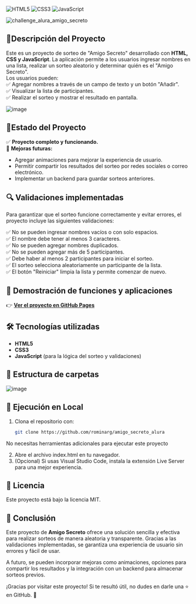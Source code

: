 ![HTML5](https://img.shields.io/badge/HTML5-Frontend-orange)
![CSS3](https://img.shields.io/badge/CSS3-Frontend-blue)
![JavaScript](https://img.shields.io/badge/JavaScript-Fullstack-yellow)

![challenge_alura_amigo_secreto](https://github.com/user-attachments/assets/c03ffa2e-90b3-4923-9f74-111adc9ceb65)


## 📝Descripción del Proyecto

Este es un proyecto de sorteo de "Amigo Secreto" desarrollado con **HTML, CSS y JavaScript**. La aplicación permite a los usuarios ingresar nombres en una lista, realizar un sorteo aleatorio y determinar quién es el "Amigo Secreto".  
Los usuarios pueden:  
✅ Agregar nombres a través de un campo de texto y un botón "Añadir".  
✅ Visualizar la lista de participantes.  
✅ Realizar el sorteo y mostrar el resultado en pantalla.  

![image](https://github.com/user-attachments/assets/f7171233-8144-48b6-a56e-90304b376d14)

## 🚀Estado del Proyecto

✅ **Proyecto completo y funcionando.**  
🔧 **Mejoras futuras:**  
- Agregar animaciones para mejorar la experiencia de usuario.  
- Permitir compartir los resultados del sorteo por redes sociales o correo electrónico.  
- Implementar un backend para guardar sorteos anteriores.

## 🔍 Validaciones implementadas

Para garantizar que el sorteo funcione correctamente y evitar errores, el proyecto incluye las siguientes validaciones:

✅ No se pueden ingresar nombres vacíos o con solo espacios.  
✅ El nombre debe tener al menos 3 caracteres.  
✅ No se pueden agregar nombres duplicados.  
✅ No se pueden agregar más de 5 participantes.  
✅ Debe haber al menos 2 participantes para iniciar el sorteo.  
✅ El sorteo selecciona aleatoriamente un participante de la lista.  
✅ El botón "Reiniciar" limpia la lista y permite comenzar de nuevo.  

## 🎥 Demostración de funciones y aplicaciones

👉 **[Ver el proyecto en GitHub Pages](https://rominarg.github.io/amigo_secreto_alura/)**

## 🛠 Tecnologías utilizadas
- **HTML5**  
- **CSS3**  
- **JavaScript** (para la lógica del sorteo y validaciones)

## 📂 Estructura de carpetas

![image](https://github.com/user-attachments/assets/5a26226e-17a6-4e4b-a548-3389280032ff)

## 🚀 Ejecución en Local  

1. Clona el repositorio con:  
   ```bash
   git clone https://github.com/rominarg/amigo_secreto_alura
   ```
No necesitas herramientas adicionales para ejecutar este proyecto 

2. Abre el archivo index.html en tu navegador.
3. (Opcional) Si usas Visual Studio Code, instala la extensión Live Server para una mejor experiencia.
 
##  📜 Licencia
Este proyecto está bajo la licencia MIT.

## 🎯 Conclusión  

Este proyecto de **Amigo Secreto** ofrece una solución sencilla y efectiva para realizar sorteos de manera aleatoria y transparente. Gracias a las validaciones implementadas, se garantiza una experiencia de usuario sin errores y fácil de usar.  

A futuro, se pueden incorporar mejoras como animaciones, opciones para compartir los resultados y la integración con un backend para almacenar sorteos previos.  

¡Gracias por visitar este proyecto! Si te resultó útil, no dudes en darle una ⭐ en GitHub. 🚀  

